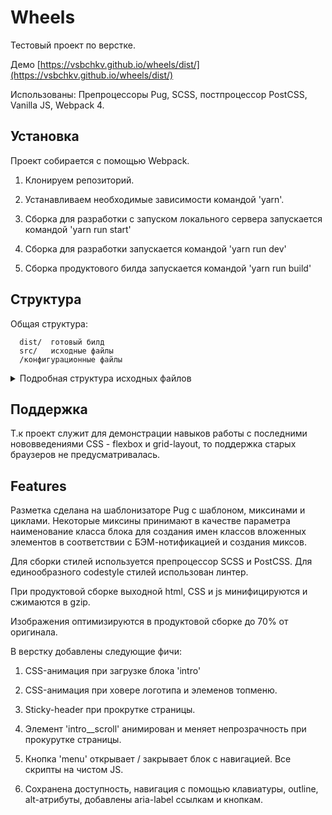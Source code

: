 Wheels
=============================

Тестовый проект по верстке.

Демо [https://vsbchkv.github.io/wheels/dist/](https://vsbchkv.github.io/wheels/dist/)

Использованы: Препроцессоры Pug, SCSS, постпроцессор PostCSS, Vanilla JS, Webpack 4.

Установка
------------

Проект собирается с помощью Webpack.

1. Клонируем репозиторий.

2. Устанавливаем необходимые зависимости командой 'yarn'.

3. Сборка для разработки с запуском локального сервера запускается командой 'yarn run start'

4. Сборка для разработки запускается командой 'yarn run dev'

5. Сборка продуктового билда запускается командой 'yarn run build'

Структура
------------

Общая структура:

      dist/  готовый билд
      src/   исходные файлы
      /конфигурационные файлы

<details>
  <summary>Подробная структура исходных файлов
  </summary>
    <pre>
      |src
        |– assets/ // статические ресурсы
        |   |– media/ // изображения, svg-иконки
        |       |– icons/
        |       |– images/
        |   |– styles/ // исходые стили в SCSS
        |       |– base/  // общие дефолтные стили проекта, keyframes CSS-анимаций
        |       |– blocks/  // Стили отдельных блоков страницы
        |       |– components/  // Стили отдельных компонентов котороые могут быть переиспользованы в нескольких блоках или страницах проекта
        |       |– helpers/  // Служебные файлы для препроцессора не компилируемые в финальный CSS
        |       |– layout/  // Структурообразующие блоки повторяющиеся на всех страницах проекта
        |
        |– js/ 
        |   |– scripts/ // Файлы JS-скриптов
        |   |– index.js // Точка входа для сборки проекта
        |                     
        |– views/ // Исходная разметка в Pug
        |   |– layout/  Основные шаблоны и структурные блоки повторяющиеся на всех страницах поекта
        |   |– blocks/  // Разметка отдельных блоков страницы
        |   |– helpers/   // Служебные файлы для препроцессора
    </pre>
</details>

Поддержка
------------

Т.к проект служит для демонстрации навыков работы с последними нововведениями CSS - flexbox и grid-layout, то поддержка старых браузеров не предусматривалась.

Features
------------

Разметка сделана на шаблонизаторе Pug с шаблоном, миксинами и  циклами. Некоторые миксины принимают в качестве параметра наименование класса блока для создания имен классов вложенных элементов в соответствии с БЭМ-нотификацией и создания миксов. 

Для сборки стилей используется препроцессор SCSS и PostCSS. Для единообразного codestyle стилей использован линтер.

При продуктовой сборке выходной html, CSS и js минифицируются и сжимаются в gzip.

Изображения оптимизируются в продуктовой сборке до 70% от оригинала.

В верстку добавлены следующие фичи:

1. CSS-анимация при загрузке блока 'intro'

2. CSS-анимация при ховере логотипа и элеменов топменю.

3. Sticky-header при прокрутке страницы.

4. Элемент 'intro__scroll' анимирован и меняет непрозрачность при прокурутке страницы.

8. Кнопка 'menu' открывает / закрывает блок с навигацией. Все скрипты на чистом JS.

9. Сохранена доступность, навигация с помощью клавиатуры, outline, alt-атрибуты, добавлены aria-lаbel ссылкам и кнопкам.